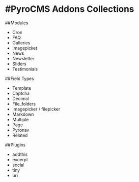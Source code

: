 #PyroCMS Addons Collections
===========================

##Modules
- Cron
- FAQ
- Galleries
- Imagepicket
- News
- Newsletter
- Sliders
- Testimonials

##Field Types
- Template
- Captcha
- Decimal
- File_folders
- Imagepicker / filepicker
- Markdown
- Multiple
- Page
- Pyronav
- Related

##Plugins
- addthis
- excerpt
- social
- tiny
- uri
